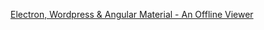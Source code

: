 [Electron, Wordpress & Angular Material - An Offline Viewer](http://thejackalofjavascript.com/electron-wordpress-angular-material-an-offline-viewer)

